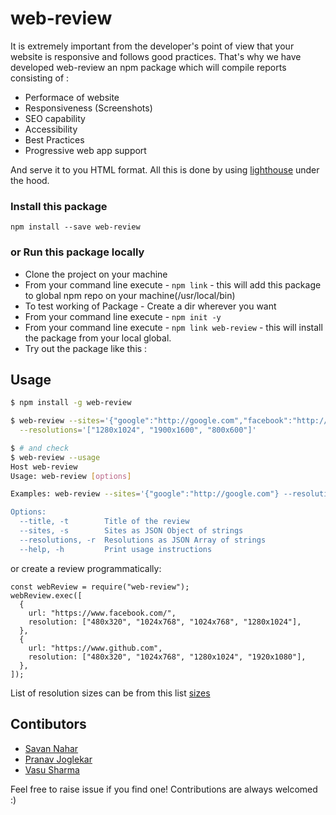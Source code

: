 # web-review

It is extremely important from the developer's point of view that your website is responsive and follows good practices. That's why we have developed web-review an npm package which will compile reports consisting of : 

* Performace of website
* Responsiveness (Screenshots)
* SEO capability
* Accessibility
* Best Practices
* Progressive web app support


And serve it to you HTML format. All this is done by using [lighthouse](https://developers.google.com/web/tools/lighthouse) under the hood.

### Install this package

```
npm install --save web-review
```

### or Run this package locally

- Clone the project on your machine
- From your command line execute - `npm link` - this will add this package to global npm repo on your machine(/usr/local/bin)
- To test working of Package - Create a dir wherever you want
- From your command line execute - `npm init -y`
- From your command line execute - `npm link web-review` - this will install the package from your local global.
- Try out the package like this :


## Usage

```bash
$ npm install -g web-review

$ web-review --sites='{"google":"http://google.com","facebook":"http://facebook.com"}' \
  --resolutions='["1280x1024", "1900x1600", "800x600"]'

$ # and check
$ web-review --usage
Host web-review
Usage: web-review [options]

Examples: web-review --sites='{"google":"http://google.com"} --resolutions='["1280x1024", "1900x1600", "800x600"]'

Options:
  --title, -t        Title of the review                                       [default: "Review"]
  --sites, -s        Sites as JSON Object of strings                           [required]
  --resolutions, -r  Resolutions as JSON Array of strings                      [default: "[\"1200x800\"]"]
  --help, -h         Print usage instructions

```

or create a review programmatically:

```
const webReview = require("web-review");
webReview.exec([
  {
    url: "https://www.facebook.com/",
    resolution: ["480x320", "1024x768", "1024x768", "1280x1024"],
  },
  {
    url: "https://www.github.com",
    resolution: ["480x320", "1024x768", "1280x1024", "1920x1080"],
  },
]);

```
List of resolution sizes can be from this list [sizes](https://github.com/kevva/viewport-list/blob/master/data.json)

## Contibutors

* [Savan Nahar](https://github.com/savannahar68/)
* [Pranav Joglekar](https://github.com/Pranav2612000)
* [Vasu Sharma](https://github.com/vasusharma7)


Feel free to raise issue if you find one! Contributions are always welcomed :)
